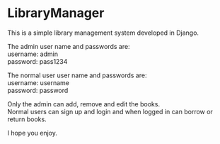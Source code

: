 # LibraryManager

This is a simple library management system developed in Django. 

The admin user name and passwords are:\
username: admin \
password: pass1234

The normal user user name and passwords are:\
username: username \
password: password

Only the admin can add, remove and edit the books.\
Normal users can sign up and login and when logged in can borrow or return books.


I hope you enjoy. 
